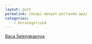 ```yaml
---
layout: post
permalink: /mimpi-monyet-pertanda-apa/
categories:
    - Uncategorized
---
```


[Baca Selengkapnya](/10)